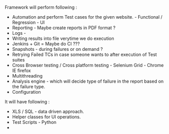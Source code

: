 Framework will perform following : 

-  Automation and perform Test cases for the given website. - Functional / Regression - UI 
- Reporting - Maybe create reports in PDF format ?
- Logs - 
- Writing results into file verytime we do execution 
- Jenkins  + Git = Maybe do CI ???
- Snapshots -  during failures or on demand ? 
- Retrying Failed TCs in case someone wants to after execution of Test suites
- Cross Browser testing / Cross platform testing - Selenium Grid - 
    Chrome
    IE 
    firefox
- Multithreading 
- Analysis engine - which will decide type of failure in the report based on the failure type.
- Configuration 


It will have following : 

- XLS / SQL - data driven approach.
- Helper classes for UI operations.
- Test Scripts - Python 
- 